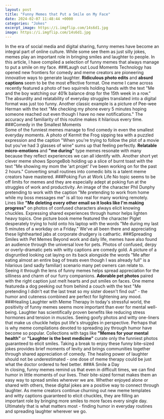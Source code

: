 ```yaml
---
layout: post
title: "Funny Memes that Put a Smile on My Face"
date: 2024-02-07 11:48:44 +0000
categories: "Jokes"
excerpt_image: https://i.imgflip.com/14s6d1.jpg
image: https://i.imgflip.com/14s6d1.jpg
---
```


In the era of social media and digital sharing, funny memes have become an integral part of online culture. While some see them as just silly jokes, memes play an important role in bringing smiles and laughter to people. In this article, I have compiled a selection of funny memes that always manage to put a smile on my face.
###Laugh out Loud Moments
Technology has opened new frontiers for comedy and meme creators are pioneering innovative ways to generate laughter. **Ridiculous photo edits** and **absurd captions** seem to be the most effective format. One meme I came across recently featured a photo of two squirrels holding hands with the text "Me and the boy watching our 401k balance drop for the 15th week in a row." The absurdity and relatability of everyday struggles translated into a digital format was just too funny. Another classic example is a picture of Pee-wee Herman with the text "Me checking my phone every 5 minutes hoping someone reached out even though I have no new notifications." The accuracy and familiarity of this routine makes it hilarious every time.  
###Comedy in the Smallest Moments  
Some of the funniest memes manage to find comedy in even the smallest everyday moments. A photo of Kermit the Frog sipping tea with a puzzled expression and the caption "When you're trying to follow the plot of a movie but you've had 3 glasses of wine" sums up that feeling perfectly. **Relatable micro-emotions** and **"me during"** type memes resonate with many because they reflect experiences we can all identify with. Another short yet clever meme shows SpongeBob holding up a slice of burnt toast with the text "Me showing my mom the 'art projet' I've been working on for the past 2 hours." Converting small routines into comedic bits is a talent meme creators have mastered.
###Poking Fun at Work Life
No topic seems to be off limits for memes and they are especially adept at poking fun at the struggles of work and productivity. An image of the character Phil Dunphy pretending to work with the caption "Me pretending to work from home while my boss messages me" is all too real for many working remotely. Lines like **"Me deleting every other email so it looks like I'm making progress"** on photos of confused characters always elicit knowing chuckles. Expressing shared experiences through humor helps lighten heavy topics. One picture book meme featured the character Piglet desperately trying to hold onto his laptop with the words "Me during my last 5 minutes of a workday on a Friday." We've all been there and appreciating these lighthearted jabs at corporate drudgery is cathartic. 
###Spreading Smiles with Pet Memes
Beyond work and daily life, memes have also found an audience through the universal love for pets. Photos of confused, derpy or overly-dramatic pets with witty captions are comedy gold. A picture of a disgruntled looking cat laying on its back alongside the words "Me after eating almost an entire bag of treats even though I was already full" is a hilarious (and sadly familiar) scenario many pet owners can relate to. Seeing it through the lens of funny memes helps spread appreciation for the silliness and charm of our furry companions. **Adorable pet photos** paired with the right caption just melt hearts and put smiles on faces. One meme featureda a dog peeking out from behind a couch with the text "Me pretending I didn't eat the last treat so my sister doesn't find out" - the humor and cuteness combined are perfect for lightening any mood.  
###Healing Laughter with Meme Therapy
In today's stressful world, the positivity of funny memes seems more important than ever for mental well-being. Laughter has scientifically proven benefits like reducing stress hormones and tension in muscles. Seeing goofy photos and witty one-liners that make us chuckle helps put life's struggles in perspective. Perhaps that is why meme compilations devoted to spreading joy through humor have become so popular. Collections with tags like **"Memes for your mental health"** or **"Laughter is the best medicine"** curate only the funniest photos guaranteed to elicit smiles. Taking a break to enjoy these funny bite-sized jokes provides brief moments of levity and brings communities together through shared appreciation of comedy. The healing power of laughter should not be underestimated - one dose of meme therapy could be just what the doctor ordered to feel better.
###A Smile a Day  
In closing, funny memes remind us that even in difficult times, we can find humor in little moments of our lives. Their bite-sized format makes them an easy way to spread smiles wherever we are. Whether enjoyed alone or shared with others, these digital jokes are a positive way to connect through laughter. As meme creators continue churning out new meme templates and witty captions guaranteed to elicit chuckles, they are filling an important role by bringing more smiles to more faces every single day. Ultimately that is what matters most - finding humor in everyday routines and spreading laughter wherever we go.